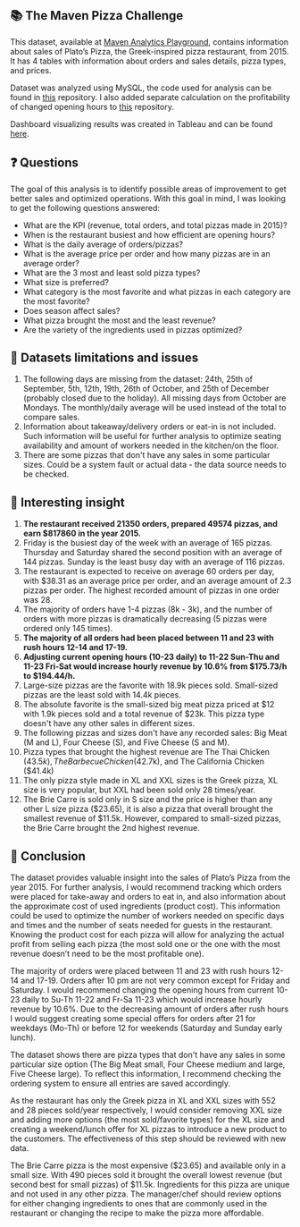 ## 📚 The Maven Pizza Challenge
This dataset, available at [Maven Analytics Playground](https://www.mavenanalytics.io/blog/maven-pizza-challenge), contains information about sales of Plato’s Pizza, the Greek-inspired pizza restaurant, from 2015. It has 4 tables with information about orders and sales details, pizza types, and prices.  

Dataset was analyzed using MySQL, the code used for analysis can be found in [this](https://github.com/pavkovatereza/SQL-project-Maven-pizza-challenge/blob/main/Maven_pizza_challenge.sql) repository.
I also added separate calculation on the profitability of changed opening hours to [this](https://github.com/pavkovatereza/SQL-project-Maven-pizza-challenge/blob/main/Opening_hs_optimization.sql) repository.

Dashboard visualizing results was created in Tableau and can be found [here](https://public.tableau.com/app/profile/tereza.pavkova/viz/MavenPizzaChallengebiggersize/PlatosPizzaDashboard).

## ❓ Questions
The goal of this analysis is to identify possible areas of improvement to get better sales and optimized operations. With this goal in mind, I was looking to get the following questions answered:

  - What are the KPI (revenue, total orders, and total pizzas made in 2015)?
  - When is the restaurant busiest and how efficient are opening hours? 
  - What is the daily average of orders/pizzas?
  - What is the average price per order and how many pizzas are in an average order?
  - What are the 3 most and least sold pizza types?
  - What size is preferred?
  - What category is the most favorite and what pizzas in each category are the most favorite?
  - Does season affect sales?
  - What pizza brought the most and the least revenue?
  - Are the variety of the ingredients used in pizzas optimized?

## 🚩 Datasets limitations and issues
1. The following days are missing from the dataset: 24th, 25th of September, 5th, 12th, 19th, 26th of October, and 25th of December (probably closed due to the holiday). All missing days from October are Mondays. The monthly/daily average will be used instead of the total to compare sales.
2. Information about takeaway/delivery orders or eat-in is not included. Such information will be useful for further analysis to optimize seating availability and amount of workers needed in the kitchen/on the floor.
3. There are some pizzas that don't have any sales in some particular sizes. Could be a system fault or actual data - the data source needs to be checked.

## 💭 Interesting insight
1. **The restaurant received 21350 orders, prepared 49574 pizzas, and earn $817860 in the year 2015.**
2. Friday is the busiest day of the week with an average of 165 pizzas. Thursday and Saturday shared the second position with an average of 144 pizzas. Sunday is the least busy day with an average of 116 pizzas.
3. The restaurant is expected to receive on average 60 orders per day, with $38.31 as an average price per order, and an average amount of 2.3 pizzas per order. The highest recorded amount of pizzas in one order was 28.
4. The majority of orders have 1-4 pizzas (8k - 3k), and the number of orders with more pizzas is dramatically decreasing (5 pizzas were ordered only 145 times).
5. **The majority of all orders had been placed between 11 and 23 with rush hours 12-14 and 17-19.** 
6. **Adjusting current opening hours (10-23 daily) to 11-22 Sun-Thu and 11-23 Fri-Sat would increase hourly revenue by 10.6% from $175.73/h to $194.44/h.**
7. Large-size pizzas are the favorite with 18.9k pieces sold. Small-sized pizzas are the least sold with 14.4k pieces.
8. The absolute favorite is the small-sized big meat pizza priced at $12 with 1.9k pieces sold and a total revenue of $23k. This pizza type doesn't have any other sales in different sizes.
9. The following pizzas and sizes don't have any recorded sales: Big Meat (M and L), Four Cheese (S), and Five Cheese (S and M).
10. Pizza types that brought the highest revenue are The Thai Chicken ($43.5k), The Barbecue Chicken ($42.7k), and The California Chicken ($41.4k)
11. The only pizza style made in XL and XXL sizes is the Greek pizza, XL size is very popular, but XXL had been sold only 28 times/year.
12. The Brie Carre is sold only in S size and the price is higher than any other L size pizza ($23.65), it is also a pizza that overall brought the smallest revenue of $11.5k. However, compared to small-sized pizzas, the Brie Carre brought the 2nd highest revenue.

## 🎯 Conclusion
The dataset provides valuable insight into the sales of Plato’s Pizza from the year 2015. For further analysis, I would recommend tracking which orders were placed for take-away and orders to eat in, and also information about the approximate cost of used ingredients (product cost). This information could be used to optimize the number of workers needed on specific days and times and the number of seats needed for guests in the restaurant. Knowing the product cost for each pizza will allow for analyzing the actual profit from selling each pizza (the most sold one or the one with the most revenue doesn’t need to be the most profitable one).

The majority of orders were placed between 11 and 23 with rush hours 12-14 and 17-19. Orders after 10 pm are not very common except for Friday and Saturday. I would recommend changing the opening hours from current 10-23 daily to Su-Th 11-22 and Fr-Sa 11-23 which would increase hourly revenue by 10.6%. Due to the decreasing amount of orders after rush hours I would suggest creating some special offers for orders after 21 for weekdays (Mo-Th) or before 12 for weekends (Saturday and Sunday early lunch). 

The dataset shows there are pizza types that don't have any sales in some particular size option (The Big Meat small, Four Cheese medium and large, Five Cheese large). To reflect this information, I recommend checking the ordering system to ensure all entries are saved accordingly.

As the restaurant has only the Greek pizza in XL and XXL sizes with 552 and 28 pieces sold/year respectively, I would consider removing XXL size and adding more options (the most sold/favorite types) for the XL size and creating a weekend/lunch offer for XL pizzas to introduce a new product to the customers. The effectiveness of this step should be reviewed with new data.

The Brie Carre pizza is the most expensive ($23.65) and available only in a small size. With 490 pieces sold it brought the overall lowest revenue (but second best for small pizzas) of $11.5k. Ingredients for this pizza are unique and not used in any other pizza. The manager/chef should review options for either changing ingredients to ones that are commonly used in the restaurant or changing the recipe to make the pizza more affordable.
